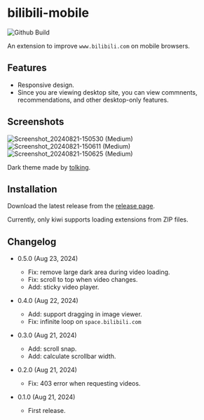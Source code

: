 bilibili-mobile
===========

![Github Build](https://github.com/eight04/bilibili-mobile/workflows/.github/workflows/build.yml/badge.svg)

An extension to improve `www.bilibili.com` on mobile browsers.

Features
--------

* Responsive design.
* Since you are viewing desktop site, you can view commnents, recommendations, and other desktop-only features.

Screenshots
-----------

![Screenshot_20240821-150530 (Medium)](https://github.com/user-attachments/assets/ebcdda6f-805f-4bd1-b8de-678369c81d7a) ![Screenshot_20240821-150611 (Medium)](https://github.com/user-attachments/assets/a3759532-bd5b-4f9f-8084-a54263d0ad45) ![Screenshot_20240821-150625 (Medium)](https://github.com/user-attachments/assets/a7342eba-40cf-4db4-b035-8795ee96e58d)

Dark theme made by [tolking](https://github.com/tolking/usercss/tree/main/bilibili-palette).

Installation
------------

Download the latest release from the [release page](https://github.com/eight04/bilibili-mobile/releases).

Currently, only kiwi supports loading extensions from ZIP files.

Changelog
---------

* 0.5.0 (Aug 23, 2024)

  - Fix: remove large dark area during video loading.
  - Fix: scroll to top when video changes.
  - Add: sticky video player.

* 0.4.0 (Aug 22, 2024)

  - Add: support dragging in image viewer.
  - Fix: infinite loop on `space.bilibili.com`

* 0.3.0 (Aug 21, 2024)

  - Add: scroll snap.
  - Add: calculate scrollbar width.

* 0.2.0 (Aug 21, 2024)

  - Fix: 403 error when requesting videos.

* 0.1.0 (Aug 21, 2024)

  - First release.
